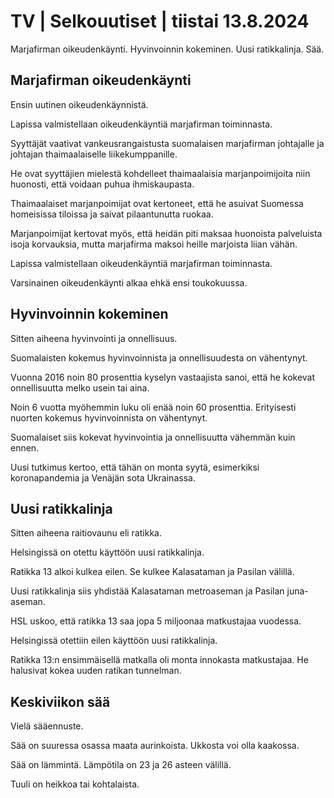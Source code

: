 # TV \| Selkouutiset \| tiistai 13.8.2024

Marjafirman oikeudenkäynti. Hyvinvoinnin kokeminen. Uusi ratikkalinja. Sää.

## Marjafirman oikeudenkäynti

Ensin uutinen oikeudenkäynnistä.

Lapissa valmistellaan oikeudenkäyntiä marjafirman toiminnasta.

Syyttäjät vaativat vankeusrangaistusta suomalaisen marjafirman johtajalle ja johtajan thaimaalaiselle liikekumppanille.

He ovat syyttäjien mielestä kohdelleet thaimaalaisia marjanpoimijoita niin huonosti, että voidaan puhua ihmiskaupasta.

Thaimaalaiset marjanpoimijat ovat kertoneet, että he asuivat Suomessa homeisissa tiloissa ja saivat pilaantunutta ruokaa.

Marjanpoimijat kertovat myös, että heidän piti maksaa huonoista palveluista isoja korvauksia, mutta marjafirma maksoi heille marjoista liian vähän.

Lapissa valmistellaan oikeudenkäyntiä marjafirman toiminnasta.

Varsinainen oikeudenkäynti alkaa ehkä ensi toukokuussa.

## Hyvinvoinnin kokeminen

Sitten aiheena hyvinvointi ja onnellisuus.

Suomalaisten kokemus hyvinvoinnista ja onnellisuudesta on vähentynyt.

Vuonna 2016 noin 80 prosenttia kyselyn vastaajista sanoi, että he kokevat onnellisuutta melko usein tai aina.

Noin 6 vuotta myöhemmin luku oli enää noin 60 prosenttia. Erityisesti nuorten kokemus hyvinvoinnista on vähentynyt.

Suomalaiset siis kokevat hyvinvointia ja onnellisuutta vähemmän kuin ennen.

Uusi tutkimus kertoo, että tähän on monta syytä, esimerkiksi koronapandemia ja Venäjän sota Ukrainassa.

## Uusi ratikkalinja

Sitten aiheena raitiovaunu eli ratikka.

Helsingissä on otettu käyttöön uusi ratikkalinja.

Ratikka 13 alkoi kulkea eilen. Se kulkee Kalasataman ja Pasilan välillä.

Uusi ratikkalinja siis yhdistää Kalasataman metroaseman ja Pasilan juna-aseman.

HSL uskoo, että ratikka 13 saa jopa 5 miljoonaa matkustajaa vuodessa.

Helsingissä otettiin eilen käyttöön uusi ratikkalinja.

Ratikka 13:n ensimmäisellä matkalla oli monta innokasta matkustajaa. He halusivat kokea uuden ratikan tunnelman.

## Keskiviikon sää

Vielä sääennuste.

Sää on suuressa osassa maata aurinkoista. Ukkosta voi olla kaakossa.

Sää on lämmintä. Lämpötila on 23 ja 26 asteen välillä.

Tuuli on heikkoa tai kohtalaista.

